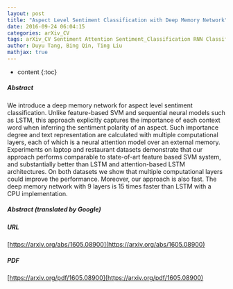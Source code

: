 ```yaml
---
layout: post
title: "Aspect Level Sentiment Classification with Deep Memory Network"
date: 2016-09-24 06:04:15
categories: arXiv_CV
tags: arXiv_CV Sentiment Attention Sentiment_Classification RNN Classification
author: Duyu Tang, Bing Qin, Ting Liu
mathjax: true
---
```


* content
{:toc}

##### Abstract
We introduce a deep memory network for aspect level sentiment classification. Unlike feature-based SVM and sequential neural models such as LSTM, this approach explicitly captures the importance of each context word when inferring the sentiment polarity of an aspect. Such importance degree and text representation are calculated with multiple computational layers, each of which is a neural attention model over an external memory. Experiments on laptop and restaurant datasets demonstrate that our approach performs comparable to state-of-art feature based SVM system, and substantially better than LSTM and attention-based LSTM architectures. On both datasets we show that multiple computational layers could improve the performance. Moreover, our approach is also fast. The deep memory network with 9 layers is 15 times faster than LSTM with a CPU implementation.

##### Abstract (translated by Google)


##### URL
[https://arxiv.org/abs/1605.08900](https://arxiv.org/abs/1605.08900)

##### PDF
[https://arxiv.org/pdf/1605.08900](https://arxiv.org/pdf/1605.08900)

